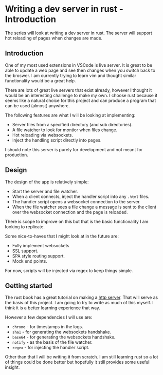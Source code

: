<meta name="daria:article_id" content="writing_a_dev_server_in_rust_part_1">
<meta name="daria:title" content="Part 1">
<meta name="daria:title_slug" content="part_1">
<meta name="daria:order" content="0">
<meta name="daria:created_on" content="2022-07-05">
<meta name="daria:tags" content="rust,html/css,javascript">
<meta name="daria:image_id" content="cranes-2">

# Writing a dev server in rust - Introduction

The series will look at writing a dev server in rust. The server will support hot reloading of pages when changes are made.

## Introduction

One of my most used extensions in VSCode is live server. It is great to be able to update a web page and see then changes when you switch back to the broswer.
I am currently trying to learn vim and thought similar functionality would be a great help.

There are lots of great live servers that exist already, however I thought it would be an interesting challenge to make my own.
I choose rust because it seems like a natural choice for this project and can produce a program that can be used (almost) anywhere.

The following features are what I will be looking at implementing:

* Server files from a specified directory (and sub directories).
* A file watcher to look for montior when files change.
* Hot reloading via websockets.
* Inject the handling script directly into pages.

I should note this server is purely for development and not meant for production.

## Design

The design of the app is relatively simple:

* Start the server and file watcher.
* When a client connects, inject the handler script into any `.html` files.
* The handler script opens a websocket connection to the server.
* When the file watcher sees a file change a message is sent to the client over the websocket connection and the page is reloaded.

There is scope to improve on this but that is the basic functionality I am looking to replicate.

Some nice-to-haves that I might look at in the future are:

* Fully implement websockets.
* SSL support.
* SPA style routing support.
* Mock end points.

For now, scripts will be injected via regex to keep things simple.

## Getting started

The rust book has a great tutorial on making a [http server](https://doc.rust-lang.org/book/ch20-00-final-project-a-web-server.html).
That will serve as the basis of this project. I am going to try to write as much of this myself. I think it is a better learning experience that way.

However a few dependencies I will use are:

* `chrono` - for timestamps in the logs.
* `sha1` - for generating the websockets handshake.
* `base64` - for generating the websockets handshake.
* `notify` - as the basis of the file watcher.
* `regex` - for injecting the handler script.

Other than that I will be writing it from scratch. I am still learning rust so a lot of things could be done better but hopefully it still provides some useful insight.